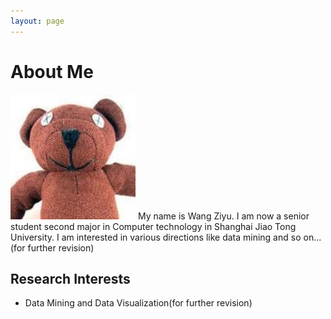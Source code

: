 ```yaml
---
layout: page
---
```


# About Me

<img src="/images/huanghongyi.JPG" class="floatpic" width="200" height="200">
My name is Wang Ziyu.  I am now a senior student second major in Computer technology in Shanghai Jiao Tong University.
I am interested in various directions like data mining and so on...(for further revision)

## Research Interests

- Data Mining and Data Visualization(for further revision)



